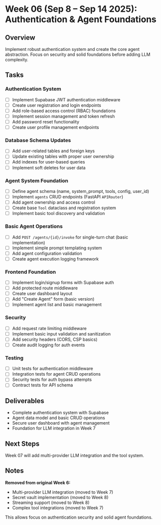 # Week 06 (Sep 8 – Sep 14 2025): Authentication & Agent Foundations

## Overview
Implement robust authentication system and create the core agent abstraction. Focus on security and solid foundations before adding LLM complexity.

## Tasks
### Authentication System
- [ ] Implement Supabase JWT authentication middleware
- [ ] Create user registration and login endpoints
- [ ] Add role-based access control (RBAC) foundations
- [ ] Implement session management and token refresh
- [ ] Add password reset functionality
- [ ] Create user profile management endpoints

### Database Schema Updates
- [ ] Add user-related tables and foreign keys
- [ ] Update existing tables with proper user ownership
- [ ] Add indexes for user-based queries
- [ ] Implement soft deletes for user data

### Agent System Foundation
- [ ] Define agent schema (name, system_prompt, tools, config, user_id)
- [ ] Implement `agents` CRUD endpoints (FastAPI `APIRouter`)
- [ ] Add agent ownership and access control
- [ ] Create base `Tool` dataclass and registration system
- [ ] Implement basic tool discovery and validation

### Basic Agent Operations
- [ ] Add `POST /agents/{id}/invoke` for single-turn chat (basic implementation)
- [ ] Implement simple prompt templating system
- [ ] Add agent configuration validation
- [ ] Create agent execution logging framework

### Frontend Foundation
- [ ] Implement login/signup forms with Supabase auth
- [ ] Add protected route middleware
- [ ] Create user dashboard layout
- [ ] Add "Create Agent" form (basic version)
- [ ] Implement agent list and basic management

### Security
- [ ] Add request rate limiting middleware
- [ ] Implement basic input validation and sanitization
- [ ] Add security headers (CORS, CSP basics)
- [ ] Create audit logging for auth events

### Testing
- [ ] Unit tests for authentication middleware
- [ ] Integration tests for agent CRUD operations
- [ ] Security tests for auth bypass attempts
- [ ] Contract tests for API schema

## Deliverables
- Complete authentication system with Supabase
- Agent data model and basic CRUD operations
- Secure user dashboard with agent management
- Foundation for LLM integration in Week 7

## Next Steps
Week 07 will add multi-provider LLM integration and the tool system.

## Notes
**Removed from original Week 6:**
- Multi-provider LLM integration (moved to Week 7)
- Secret vault implementation (moved to Week 8)
- Streaming support (moved to Week 8)
- Complex tool integrations (moved to Week 7)

This allows focus on authentication security and solid agent foundations.
